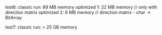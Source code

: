 
test6:
  classic run: 89 MB memory
  optimized 1: 22 MB memory  // only with direction matrix
  optimized 2: 6 MB memory   // direction matrix - char -> BitArray

test7:
  classic run: > 25 GB memory
